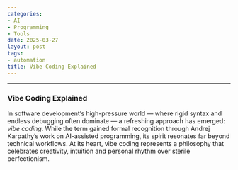 ```yaml
---
categories:
- AI
- Programming
- Tools
date: 2025-03-27
layout: post
tags:
- automation
title: Vibe Coding Explained
---
```



* * *

### Vibe Coding Explained

In software development’s high-pressure world — where rigid syntax and endless debugging often dominate — a refreshing approach has emerged: _vibe coding_. While the term gained formal recognition through Andrej Karpathy’s work on AI-assisted programming, its spirit resonates far beyond technical workflows. At its heart, vibe coding represents a philosophy that celebrates creativity, intuition and personal rhythm over sterile perfectionism.